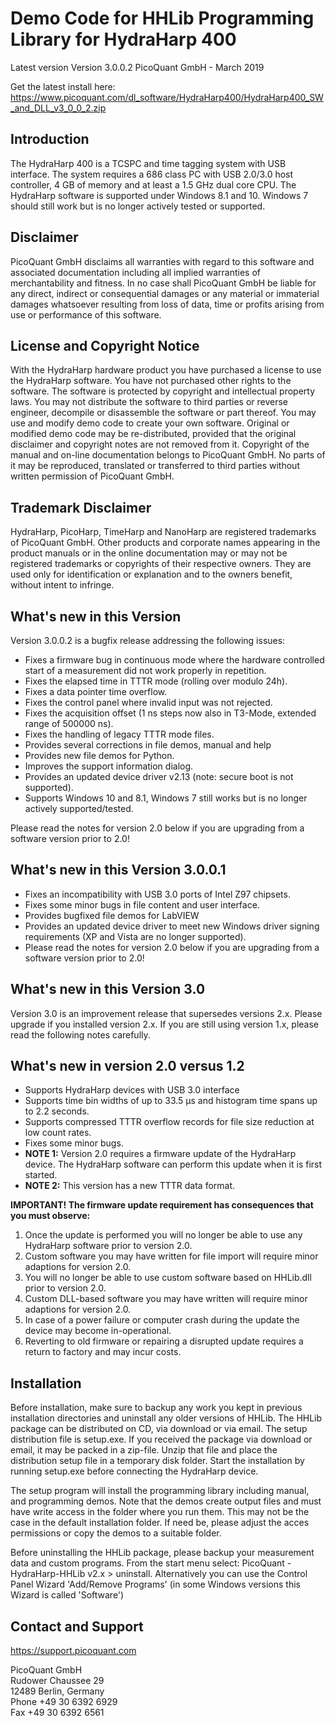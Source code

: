 # Demo Code for HHLib Programming Library for HydraHarp 400
Latest version Version 3.0.0.2
PicoQuant GmbH - March 2019

Get the latest install here: https://www.picoquant.com/dl_software/HydraHarp400/HydraHarp400_SW_and_DLL_v3_0_0_2.zip

## Introduction

The HydraHarp 400 is a TCSPC and time tagging system with USB interface.
The system requires a 686 class PC with USB 2.0/3.0 host controller, 4 GB of memory and at least a 1.5 GHz dual core CPU. The HydraHarp software is supported under Windows 8.1 and 10. Windows 7 should still work but is no longer actively tested or supported.


## Disclaimer

PicoQuant GmbH disclaims all warranties with regard to this software
and associated documentation including all implied warranties of
merchantability and fitness. In no case shall PicoQuant GmbH be
liable for any direct, indirect or consequential damages or any material
or immaterial damages whatsoever resulting from loss of data, time
or profits arising from use or performance of this software.


## License and Copyright Notice

With the HydraHarp hardware product you have purchased a license to use
the HydraHarp software. You have not purchased other rights to the software.
The software is protected by copyright and intellectual property laws.
You may not distribute the software to third parties or reverse engineer,
decompile or disassemble the software or part thereof. You may use and
modify demo code to create your own software. Original or modified demo
code may be re-distributed, provided that the original disclaimer and
copyright notes are not removed from it. Copyright of the manual and
on-line documentation belongs to PicoQuant GmbH. No parts of it may be
reproduced, translated or transferred to third parties without written
permission of PicoQuant GmbH.


## Trademark Disclaimer

HydraHarp, PicoHarp, TimeHarp and NanoHarp are registered trademarks
of PicoQuant GmbH. Other products and corporate names appearing in the
product manuals or in the online documentation may or may not be registered
trademarks or copyrights of their respective owners. They are used only
for identification or explanation and to the owners benefit, without
intent to infringe.

## What's new in this Version

Version 3.0.0.2 is a bugfix release addressing the following issues:
- Fixes a firmware bug in continuous mode where the hardware controlled
  start of a measurement did not work properly in repetition.
- Fixes the elapsed time in TTTR mode (rolling over modulo 24h).
- Fixes a data pointer time overflow.
- Fixes the control panel where invalid input was not rejected.
- Fixes the acquisition offset (1 ns steps now also in T3-Mode,
  extended range of 500000 ns).
- Fixes the handling of legacy TTTR mode files.
- Provides several corrections in file demos, manual and help
- Provides new file demos for Python.
- Improves the support information dialog.
- Provides an updated device driver v2.13 (note: secure boot is
  not supported).
- Supports Windows 10 and 8.1, Windows 7 still works but is no longer
  actively supported/tested.

Please read the notes for version 2.0 below if you are upgrading from 
a software version prior to 2.0!

## What's new in this Version 3.0.0.1

- Fixes an incompatibility with USB 3.0 ports of Intel Z97 chipsets.
- Fixes some minor bugs in file content and user interface.
- Provides bugfixed file demos for LabVIEW
- Provides an updated device driver to meet new Windows driver
signing requirements (XP and Vista are no longer supported).
- Please read the notes for version 2.0 below if you are upgrading from a software version prior to 2.0!

## What's new in this Version 3.0

Version 3.0 is an improvement release that supersedes versions 2.x.
Please upgrade if you installed version 2.x. If you are still using
version 1.x, please read the following notes carefully.


## What's new in version 2.0 versus 1.2

- Supports HydraHarp devices with USB 3.0 interface
- Supports time bin widths of up to 33.5 µs and histogram time spans
  up to 2.2 seconds.
- Supports compressed TTTR overflow records for file size reduction at
  low count rates.
- Fixes some minor bugs.
- **NOTE 1:** Version 2.0 requires a firmware update of the HydraHarp device.
  The HydraHarp software can perform this update when it is first started.
- **NOTE 2:** This version has a new TTTR data format.

**IMPORTANT! The firmware update requirement has consequences that you
must observe:**

1. Once the update is performed you will no longer be able to use any
   HydraHarp software prior to version 2.0.
2. Custom software you may have written for file import will require
   minor adaptions for version 2.0.
3. You will no longer be able to use custom software based on HHLib.dll
   prior to version 2.0.
4. Custom DLL-based software you may have written will require minor
   adaptions for version 2.0.
5. In case of a power failure or computer crash during the update the
   device may become in-operational.
6. Reverting to old firmware or repairing a disrupted update requires
   a return to factory and may incur costs.


## Installation

Before installation, make sure to backup any work you kept in previous
installation directories and uninstall any older versions of HHLib.
The HHLib package can be distributed on CD, via download or via email.
The setup distribution file is setup.exe.
If you received the package via download or email, it may be packed in a
zip-file. Unzip that file and place the distribution setup file in a
temporary disk folder. Start the installation by running setup.exe before
connecting the HydraHarp device.

The setup program will install the programming library including manual,
and programming demos. Note that the demos create output files and must
have write access in the folder where you run them. This may not be the
case in the default installation folder. If need be, please adjust the
acces permissions or copy the demos to a suitable folder.

Before uninstalling the HHLib package, please backup your measurement data
and custom programs.
From the start menu select:  PicoQuant - HydraHarp-HHLib v2.x  >  uninstall.
Alternatively you can use the Control Panel Wizard 'Add/Remove Programs'
(in some Windows versions this Wizard is called 'Software')


## Contact and Support

https://support.picoquant.com

PicoQuant GmbH  
Rudower Chaussee 29  
12489 Berlin, Germany  
Phone +49 30 6392 6929  
Fax   +49 30 6392 6561  
